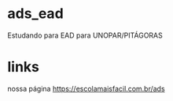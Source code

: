# ads_ead
Estudando para EAD para UNOPAR/PITÁGORAS

# links
nossa página https://escolamaisfacil.com.br/ads